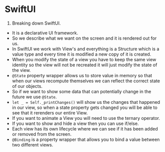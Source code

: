 # SwiftUI

1. Breaking down SwiftUI.

- It is a declarative UI framework.
- So we describe what we want on the screen and it is rendered out for us.
- In SwiftUI we work with View's and everything is a Structure which is a value type and every time it is modified a new copy of it is created.
- When you modify the state of a view you have to keep the same view identity so the view will not be recreated it will just modify the state of the view.
- `@State` property wrapper allows us to store value in memory so that when our views recompute themselves we can reflect the correct state of our objects.
- So if we want to show some data that can potentially change in the future we use `@State`.
- `let _ = Self._printChanges()` will show us the changes that happened in our view, so when a state property gets changed you will be able to see that it rerenders our entire View.
- If you want to animate a View you will need to use the ternary operator.
- If you want to show and hide a view then you can use if/else.
- Each view has its own lifecycle where we can see if it has been added or removed from the screen.
- `@Binding` is a property wrapper that allows you to bind a value between two different views.
 
